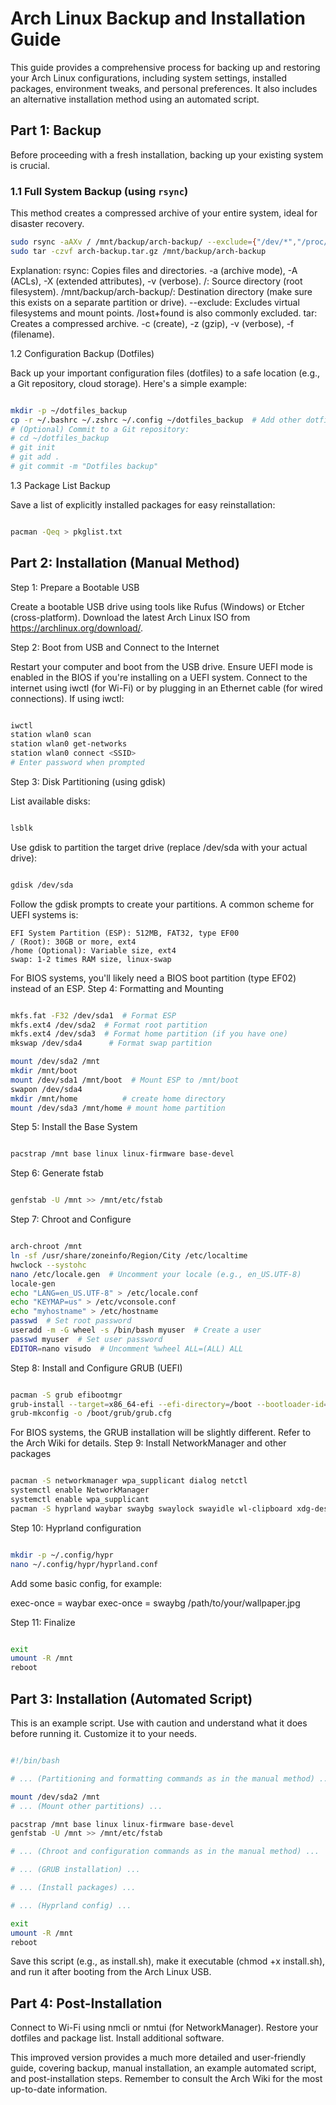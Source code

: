 # Arch Linux Backup and Installation Guide

This guide provides a comprehensive process for backing up and restoring your Arch Linux configurations, including system settings, installed packages, environment tweaks, and personal preferences.  It also includes an alternative installation method using an automated script.

## Part 1: Backup

Before proceeding with a fresh installation, backing up your existing system is crucial.

### 1.1 Full System Backup (using `rsync`)

This method creates a compressed archive of your entire system, ideal for disaster recovery.

```bash
sudo rsync -aAXv / /mnt/backup/arch-backup/ --exclude={"/dev/*","/proc/*","/sys/*","/tmp/*","/run/*","/mnt/*","/lost+found"}
sudo tar -czvf arch-backup.tar.gz /mnt/backup/arch-backup
```
Explanation:
    rsync: Copies files and directories. -a (archive mode), -A (ACLs), -X (extended attributes), -v (verbose).
    /: Source directory (root filesystem).
    /mnt/backup/arch-backup/: Destination directory (make sure this exists on a separate partition or drive).
    --exclude: Excludes virtual filesystems and mount points. /lost+found is also commonly excluded.
    tar: Creates a compressed archive. -c (create), -z (gzip), -v (verbose), -f (filename).

1.2 Configuration Backup (Dotfiles)

Back up your important configuration files (dotfiles) to a safe location (e.g., a Git repository, cloud storage).  Here's a simple example:
```Bash

mkdir -p ~/dotfiles_backup
cp -r ~/.bashrc ~/.zshrc ~/.config ~/dotfiles_backup  # Add other dotfiles as needed
# (Optional) Commit to a Git repository:
# cd ~/dotfiles_backup
# git init
# git add .
# git commit -m "Dotfiles backup"
```

1.3 Package List Backup

Save a list of explicitly installed packages for easy reinstallation:
```Bash

pacman -Qeq > pkglist.txt
```

## Part 2: Installation (Manual Method)

Step 1: Prepare a Bootable USB

Create a bootable USB drive using tools like Rufus (Windows) or Etcher (cross-platform).  Download the latest Arch Linux ISO from https://archlinux.org/download/.

Step 2: Boot from USB and Connect to the Internet

Restart your computer and boot from the USB drive. Ensure UEFI mode is enabled in the BIOS if you're installing on a UEFI system.
Connect to the internet using iwctl (for Wi-Fi) or by plugging in an Ethernet cable (for wired connections). If using iwctl:

<!-- end list -->
```Bash

iwctl
station wlan0 scan
station wlan0 get-networks
station wlan0 connect <SSID>
# Enter password when prompted
```

Step 3: Disk Partitioning (using gdisk)

List available disks:

<!-- end list -->
```Bash

lsblk
```
Use gdisk to partition the target drive (replace /dev/sda with your actual drive):

<!-- end list -->
```Bash

gdisk /dev/sda
```
Follow the gdisk prompts to create your partitions.  A common scheme for UEFI systems is:

    EFI System Partition (ESP): 512MB, FAT32, type EF00
    / (Root): 30GB or more, ext4
    /home (Optional): Variable size, ext4
    swap: 1-2 times RAM size, linux-swap

For BIOS systems, you'll likely need a BIOS boot partition (type EF02) instead of an ESP.
Step 4: Formatting and Mounting
```Bash

mkfs.fat -F32 /dev/sda1  # Format ESP
mkfs.ext4 /dev/sda2  # Format root partition
mkfs.ext4 /dev/sda3  # Format home partition (if you have one)
mkswap /dev/sda4      # Format swap partition

mount /dev/sda2 /mnt
mkdir /mnt/boot
mount /dev/sda1 /mnt/boot  # Mount ESP to /mnt/boot
swapon /dev/sda4
mkdir /mnt/home          # create home directory
mount /dev/sda3 /mnt/home # mount home partition
```
Step 5: Install the Base System
```Bash

pacstrap /mnt base linux linux-firmware base-devel
```
Step 6: Generate fstab
```Bash

genfstab -U /mnt >> /mnt/etc/fstab
```
Step 7: Chroot and Configure
```Bash

arch-chroot /mnt
ln -sf /usr/share/zoneinfo/Region/City /etc/localtime
hwclock --systohc
nano /etc/locale.gen  # Uncomment your locale (e.g., en_US.UTF-8)
locale-gen
echo "LANG=en_US.UTF-8" > /etc/locale.conf
echo "KEYMAP=us" > /etc/vconsole.conf
echo "myhostname" > /etc/hostname
passwd  # Set root password
useradd -m -G wheel -s /bin/bash myuser  # Create a user
passwd myuser  # Set user password
EDITOR=nano visudo  # Uncomment %wheel ALL=(ALL) ALL
```
Step 8: Install and Configure GRUB (UEFI)
```Bash

pacman -S grub efibootmgr
grub-install --target=x86_64-efi --efi-directory=/boot --bootloader-id=grub
grub-mkconfig -o /boot/grub/grub.cfg
```
For BIOS systems, the GRUB installation will be slightly different.  Refer to the Arch Wiki for details.
Step 9: Install NetworkManager and other packages
```Bash

pacman -S networkmanager wpa_supplicant dialog netctl
systemctl enable NetworkManager
systemctl enable wpa_supplicant
pacman -S hyprland waybar swaybg swaylock swayidle wl-clipboard xdg-desktop-portal-wlr xdg-desktop-portal-gtk
```
Step 10: Hyprland configuration
```Bash

mkdir -p ~/.config/hypr
nano ~/.config/hypr/hyprland.conf
```
Add some basic config, for example:

exec-once = waybar
exec-once = swaybg /path/to/your/wallpaper.jpg

Step 11: Finalize
```Bash

exit
umount -R /mnt
reboot
```
## Part 3: Installation (Automated Script)

This is an example script.  Use with caution and understand what it does before running it.  Customize it to your needs.
```Bash

#!/bin/bash

# ... (Partitioning and formatting commands as in the manual method) ...

mount /dev/sda2 /mnt
# ... (Mount other partitions) ...

pacstrap /mnt base linux linux-firmware base-devel
genfstab -U /mnt >> /mnt/etc/fstab

# ... (Chroot and configuration commands as in the manual method) ...

# ... (GRUB installation) ...

# ... (Install packages) ...

# ... (Hyprland config) ...

exit
umount -R /mnt
reboot
```
Save this script (e.g., as install.sh), make it executable (chmod +x install.sh), and run it after booting from the Arch Linux USB.

## Part 4: Post-Installation

  Connect to Wi-Fi using nmcli or nmtui (for NetworkManager).
  Restore your dotfiles and package list.
  Install additional software.

This improved version provides a much more detailed and user-friendly guide, covering backup, manual installation, an example automated script, and post-installation steps.  Remember to consult the Arch Wiki for the most up-to-date information.

